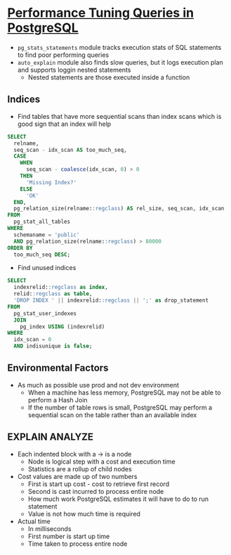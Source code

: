 # [Performance Tuning Queries in PostgreSQL](https://www.geekytidbits.com/performance-tuning-postgres/)

* `pg_stats_statements` module tracks execution stats of SQL statements to find poor performing queries
* `auto_explain` module also finds slow queries, but it logs execution plan and supports loggin nested statements
  * Nested statements are those executed inside a function

## Indices

* Find tables that have more sequential scans than index scans which is good sign that an index will help

```sql
SELECT
  relname,
  seq_scan - idx_scan AS too_much_seq,
  CASE
    WHEN
      seq_scan - coalesce(idx_scan, 0) > 0
    THEN
      'Missing Index?'
    ELSE
      'OK'
  END,
  pg_relation_size(relname::regclass) AS rel_size, seq_scan, idx_scan
FROM
  pg_stat_all_tables
WHERE
  schemaname = 'public'
  AND pg_relation_size(relname::regclass) > 80000
ORDER BY
  too_much_seq DESC;
```

* Find unused indices

```sql
SELECT
  indexrelid::regclass as index,
  relid::regclass as table,
  'DROP INDEX ' || indexrelid::regclass || ';' as drop_statement
FROM
  pg_stat_user_indexes
  JOIN
    pg_index USING (indexrelid)
WHERE
  idx_scan = 0
  AND indisunique is false;
```

## Environmental Factors

* As much as possible use prod and not dev environment
  * When a machine has less memory, PostgreSQL may not be able to perform a Hash Join
  * If the number of table rows is small, PostgreSQL may perform a sequential scan on the table rather than an available index

## EXPLAIN ANALYZE

* Each indented block with a -> is a node
  * Node is logical step with a cost and execution time
  * Statistics are a rollup of child nodes
* Cost values are made up of two numbers
  * First is start up cost - cost to retrieve first record
  * Second is cast incurred to process entire node
  * How much work PostgreSQL estimates it will have to do to run statement
  * Value is not how much time is required
* Actual time
  * In milliseconds
  * First number is start up time
  * Time taken to process entire node
